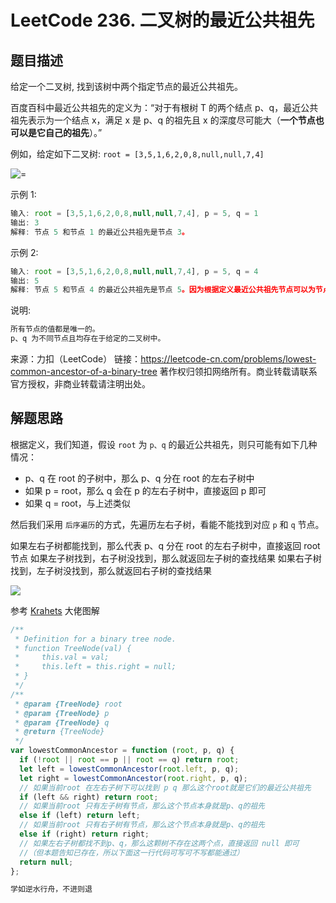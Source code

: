 # LeetCode 236. 二叉树的最近公共祖先

## 题目描述

给定一个二叉树, 找到该树中两个指定节点的最近公共祖先。

百度百科中最近公共祖先的定义为：“对于有根树 T 的两个结点 p、q，最近公共祖先表示为一个结点 x，满足 x 是 p、q 的祖先且 x 的深度尽可能大（**一个节点也可以是它自己的祖先**）。”

例如，给定如下二叉树: `root = [3,5,1,6,2,0,8,null,null,7,4]`

![=](/algorithm/lowest-common-ancestor-of-a-binary-tree.png)

示例 1:

```javascript
输入: root = [3,5,1,6,2,0,8,null,null,7,4], p = 5, q = 1
输出: 3
解释: 节点 5 和节点 1 的最近公共祖先是节点 3。
```

示例 2:

```javascript
输入: root = [3,5,1,6,2,0,8,null,null,7,4], p = 5, q = 4
输出: 5
解释: 节点 5 和节点 4 的最近公共祖先是节点 5。因为根据定义最近公共祖先节点可以为节点本身。
```

说明:

```javascript
所有节点的值都是唯一的。
p、q 为不同节点且均存在于给定的二叉树中。
```

来源：力扣（LeetCode）
链接：https://leetcode-cn.com/problems/lowest-common-ancestor-of-a-binary-tree
著作权归领扣网络所有。商业转载请联系官方授权，非商业转载请注明出处。

## 解题思路

根据定义，我们知道，假设 `root` 为 `p、q` 的最近公共祖先，则只可能有如下几种情况：

- p、q 在 root 的子树中，那么 p、q 分在 root 的左右子树中
- 如果 p = root，那么 q 会在 p 的左右子树中，直接返回 p 即可
- 如果 q = root，与上述类似

然后我们采用 `后序遍历`的方式，先遍历左右子树，看能不能找到对应 `p` 和 `q` 节点。

如果左右子树都能找到，那么代表 p、q 分在 root 的左右子树中，直接返回 root 节点
如果左子树找到，右子树没找到，那么就返回左子树的查找结果
如果右子树找到，左子树没找到，那么就返回右子树的查找结果

![](/algorithm/lowest-common-ancestor-of-a-binary-tree2.png)

参考 <a href="https://leetcode-cn.com/problems/lowest-common-ancestor-of-a-binary-tree/solution/236-er-cha-shu-de-zui-jin-gong-gong-zu-xian-hou-xu/">Krahets</a> 大佬图解

```javascript
/**
 * Definition for a binary tree node.
 * function TreeNode(val) {
 *     this.val = val;
 *     this.left = this.right = null;
 * }
 */
/**
 * @param {TreeNode} root
 * @param {TreeNode} p
 * @param {TreeNode} q
 * @return {TreeNode}
 */
var lowestCommonAncestor = function (root, p, q) {
  if (!root || root == p || root == q) return root;
  let left = lowestCommonAncestor(root.left, p, q);
  let right = lowestCommonAncestor(root.right, p, q);
  // 如果当前root 在左右子树下可以找到 p q 那么这个root就是它们的最近公共祖先
  if (left && right) return root;
  // 如果当前root 只有左子树有节点，那么这个节点本身就是p、q的祖先
  else if (left) return left;
  // 如果当前root 只有右子树有节点，那么这个节点本身就是p、q的祖先
  else if (right) return right;
  // 如果左右子树都找不到p、q，那么这颗树不存在这两个点，直接返回 null 即可
  //（但本题告知已存在，所以下面这一行代码可写可不写都能通过）
  return null;
};
```

```javascript
学如逆水行舟，不进则退
```
